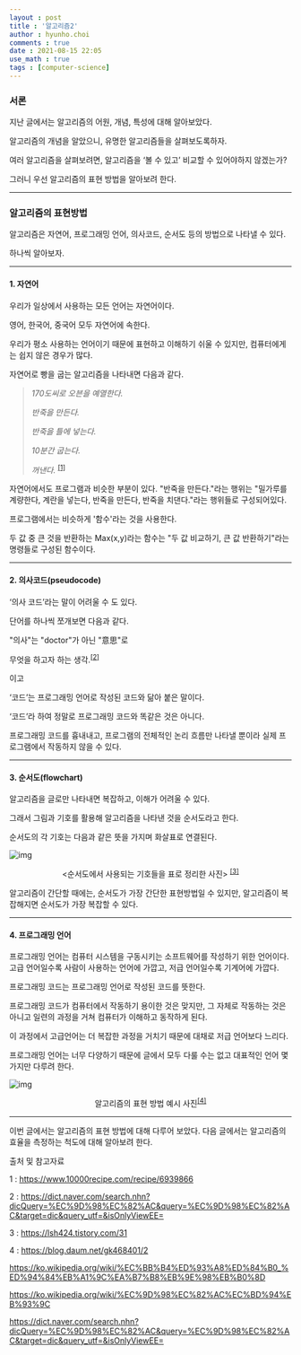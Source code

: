 ```yaml
---
layout : post
title : '알고리즘2'
author : hyunho.choi
comments : true
date : 2021-08-15 22:05
use_math : true
tags : [computer-science]
---
```


### 서론



지난 글에서는 알고리즘의 어원, 개념, 특성에 대해 알아보았다.

알고리즘의 개념을 알았으니, 유명한 알고리즘들을 살펴보도록하자.

여러 알고리즘을 살펴보려면, 알고리즘을 ‘볼 수 있고’ 비교할 수 있어야하지 않겠는가?

그러니 우선 알고리즘의 표현 방법을 알아보려 한다.



------



### 알고리즘의 표현방법



알고리즘은 자연어, 프로그래밍 언어, 의사코드, 순서도 등의 방법으로 나타낼 수 있다.

하나씩 알아보자.



------



#### 1. 자연어



우리가 일상에서 사용하는 모든 언어는 자연어이다.

영어, 한국어, 중국어 모두 자연어에 속한다.

우리가 평소 사용하는 언어이기 때문에 표현하고 이해하기 쉬울 수 있지만, 컴퓨터에게는 쉽지 않은 경우가 많다.

자연어로 빵을 굽는 알고리즘을 나타내면 다음과 같다.



> *170도씨로 오븐을 예열한다.*
>
> *반죽을 만든다\.*
>
> *반죽을 틀에 넣는다.*
>
> *10분간 굽는다.*
>
> *꺼낸다.* <sup>[[1]](#footnote_1)</sup>



자연어에서도 프로그램과 비슷한 부분이 있다. "반죽을 만든다."라는 행위는 "밀가루를 계량한다, 계란을 넣는다, 반죽을 만든다, 반죽을 치댄다."라는 행위들로 구성되어있다.

프로그램에서는 비슷하게 '함수'라는 것을 사용한다.

두 값 중 큰 것을 반환하는 Max(x,y)라는 함수는 "두 값 비교하기, 큰 값 반환하기"라는 명령들로 구성된 함수이다.



------



#### 2. 의사코드(pseudocode)



‘의사 코드’라는 말이 어려울 수 도 있다.

단어를 하나씩 쪼개보면 다음과 같다.

"의사"는 "doctor"가 아닌 "意思"로

무엇을 하고자 하는 생각.<sup>[[2]](#footnote_2)</sup>

이고

‘코드’는 프로그래밍 언어로 작성된 코드와 닮아 붙은 말이다.



‘코드’라 하여 정말로 프로그래밍 코드와 똑같은 것은 아니다.

프로그래밍 코드를 흉내내고, 프로그램의 전체적인 논리 흐름만 나타낼 뿐이라 실제 프로그램에서 작동하지 않을 수 있다.



------



#### 3. 순서도(flowchart)



알고리즘을 글로만 나타내면 복잡하고, 이해가 어려울 수 있다.

그래서 그림과 기호를 활용해 알고리즘을 나타낸 것을 순서도라고 한다.

순서도의 각 기호는 다음과 같은 뜻을 가지며 화살표로 연결된다.



![img](https://lh4.googleusercontent.com/Cx78u-eOnQSbRro2NxXU5-8libxZoQSkiE3uz42foLRwK6sWSf5lkFkt3t2UAmt9fHfxkZ_GGokZ9Jk1Y2L2BpB6h_v84f2oYGDZvT61NNa_Yp5pa0e_Z-91euXbDUkiUQ=w1280)

<center> <순서도에서 사용되는 기호들을 표로 정리한 사진> <sup><a href="#footnote3">[3]</a></sup></center>



알고리즘이 간단할 때에는, 순서도가 가장 간단한 표현방법일 수 있지만, 알고리즘이 복잡해지면 순서도가 가장 복잡할 수 있다.



------



#### 4. 프로그래밍 언어



프로그래밍 언어는 컴퓨터 시스템을 구동시키는 소프트웨어를 작성하기 위한 언어이다. 고급 언어일수록 사람이 사용하는 언어에 가깝고, 저급 언어일수록 기계어에 가깝다.

프로그래밍 코드는 프로그래밍 언어로 작성된 코드를 뜻한다.

프로그래밍 코드가 컴퓨터에서 작동하기 용이한 것은 맞지만, 그 자체로 작동하는 것은 아니고 일련의 과정을 거쳐 컴퓨터가 이해하고 동작하게 된다.

이 과정에서 고급언어는 더 복잡한 과정을 거치기 때문에 대채로 저급 언어보다 느리다.

프로그래밍 언어는 너무 다양하기 때문에 글에서 모두 다룰 수는 없고 대표적인 언어 몇 가지만 다루려 한다.



![img](https://user-images.githubusercontent.com/54809044/129482398-66ef01bc-e0fa-4efe-9b13-9ef91a4c6767.png)

<center> 알고리즘의 표현 방법 예시 사진<sup><a href="#footnote4">[4]</a></sup> </center>



------



이번 글에서는 알고리즘의 표현 방법에 대해 다루어 보았다. 다음 글에서는 알고리즘의 효율을 측정하는 척도에 대해 알아보려 한다.



출처 및 참고자료

<a name="footnote_1">1</a> : https://www.10000recipe.com/recipe/6939866

<a name="footnote_2">2</a> : https://dict.naver.com/search.nhn?dicQuery=%EC%9D%98%EC%82%AC&query=%EC%9D%98%EC%82%AC&target=dic&query_utf=&isOnlyViewEE= 

<a id="footnote3">3</a> : https://lsh424.tistory.com/31 

<a id="footnote4">4</a> : https://blog.daum.net/gk468401/2



https://ko.wikipedia.org/wiki/%EC%BB%B4%ED%93%A8%ED%84%B0_%ED%94%84%EB%A1%9C%EA%B7%B8%EB%9E%98%EB%B0%8D

https://ko.wikipedia.org/wiki/%EC%9D%98%EC%82%AC%EC%BD%94%EB%93%9C

https://dict.naver.com/search.nhn?dicQuery=%EC%9D%98%EC%82%AC&query=%EC%9D%98%EC%82%AC&target=dic&query_utf=&isOnlyViewEE=